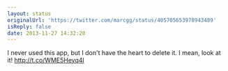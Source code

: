```yaml
---
layout: status
originalUrl: 'https://twitter.com/marcgg/status/405705653978943489'
isReply: false
date: 2013-11-27 14:32:20
---
```


I never used this app, but I don't have the heart to delete it. I mean, look at it! http://t.co/WME5Hevq4l
